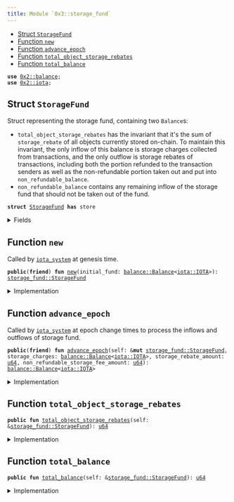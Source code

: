 ```yaml
---
title: Module `0x3::storage_fund`
---
```




-  [Struct `StorageFund`](#0x3_storage_fund_StorageFund)
-  [Function `new`](#0x3_storage_fund_new)
-  [Function `advance_epoch`](#0x3_storage_fund_advance_epoch)
-  [Function `total_object_storage_rebates`](#0x3_storage_fund_total_object_storage_rebates)
-  [Function `total_balance`](#0x3_storage_fund_total_balance)


<pre><code><b>use</b> <a href="../iota-framework/balance.md#0x2_balance">0x2::balance</a>;
<b>use</b> <a href="../iota-framework/iota.md#0x2_iota">0x2::iota</a>;
</code></pre>



<a name="0x3_storage_fund_StorageFund"></a>

## Struct `StorageFund`

Struct representing the storage fund, containing two <code>Balance</code>s:
- <code>total_object_storage_rebates</code> has the invariant that it's the sum of <code>storage_rebate</code> of
all objects currently stored on-chain. To maintain this invariant, the only inflow of this
balance is storage charges collected from transactions, and the only outflow is storage rebates
of transactions, including both the portion refunded to the transaction senders as well as
the non-refundable portion taken out and put into <code>non_refundable_balance</code>.
- <code>non_refundable_balance</code> contains any remaining inflow of the storage fund that should not
be taken out of the fund.


<pre><code><b>struct</b> <a href="storage_fund.md#0x3_storage_fund_StorageFund">StorageFund</a> <b>has</b> store
</code></pre>



<details>
<summary>Fields</summary>


<dl>
<dt>
<code>total_object_storage_rebates: <a href="../iota-framework/balance.md#0x2_balance_Balance">balance::Balance</a>&lt;<a href="../iota-framework/iota.md#0x2_iota_IOTA">iota::IOTA</a>&gt;</code>
</dt>
<dd>

</dd>
<dt>
<code>non_refundable_balance: <a href="../iota-framework/balance.md#0x2_balance_Balance">balance::Balance</a>&lt;<a href="../iota-framework/iota.md#0x2_iota_IOTA">iota::IOTA</a>&gt;</code>
</dt>
<dd>

</dd>
</dl>


</details>

<a name="0x3_storage_fund_new"></a>

## Function `new`

Called by <code><a href="iota_system.md#0x3_iota_system">iota_system</a></code> at genesis time.


<pre><code><b>public</b>(<b>friend</b>) <b>fun</b> <a href="storage_fund.md#0x3_storage_fund_new">new</a>(initial_fund: <a href="../iota-framework/balance.md#0x2_balance_Balance">balance::Balance</a>&lt;<a href="../iota-framework/iota.md#0x2_iota_IOTA">iota::IOTA</a>&gt;): <a href="storage_fund.md#0x3_storage_fund_StorageFund">storage_fund::StorageFund</a>
</code></pre>



<details>
<summary>Implementation</summary>


<pre><code><b>public</b>(package) <b>fun</b> <a href="storage_fund.md#0x3_storage_fund_new">new</a>(initial_fund: Balance&lt;IOTA&gt;) : <a href="storage_fund.md#0x3_storage_fund_StorageFund">StorageFund</a> {
    <a href="storage_fund.md#0x3_storage_fund_StorageFund">StorageFund</a> {
        // At the beginning there's no <a href="../iota-framework/object.md#0x2_object">object</a> in the storage yet
        total_object_storage_rebates: <a href="../iota-framework/balance.md#0x2_balance_zero">balance::zero</a>(),
        non_refundable_balance: initial_fund,
    }
}
</code></pre>



</details>

<a name="0x3_storage_fund_advance_epoch"></a>

## Function `advance_epoch`

Called by <code><a href="iota_system.md#0x3_iota_system">iota_system</a></code> at epoch change times to process the inflows and outflows of storage fund.


<pre><code><b>public</b>(<b>friend</b>) <b>fun</b> <a href="storage_fund.md#0x3_storage_fund_advance_epoch">advance_epoch</a>(self: &<b>mut</b> <a href="storage_fund.md#0x3_storage_fund_StorageFund">storage_fund::StorageFund</a>, storage_charges: <a href="../iota-framework/balance.md#0x2_balance_Balance">balance::Balance</a>&lt;<a href="../iota-framework/iota.md#0x2_iota_IOTA">iota::IOTA</a>&gt;, storage_rebate_amount: <a href="../move-stdlib/u64.md#0x1_u64">u64</a>, non_refundable_storage_fee_amount: <a href="../move-stdlib/u64.md#0x1_u64">u64</a>): <a href="../iota-framework/balance.md#0x2_balance_Balance">balance::Balance</a>&lt;<a href="../iota-framework/iota.md#0x2_iota_IOTA">iota::IOTA</a>&gt;
</code></pre>



<details>
<summary>Implementation</summary>


<pre><code><b>public</b>(package) <b>fun</b> <a href="storage_fund.md#0x3_storage_fund_advance_epoch">advance_epoch</a>(
    self: &<b>mut</b> <a href="storage_fund.md#0x3_storage_fund_StorageFund">StorageFund</a>,
    storage_charges: Balance&lt;IOTA&gt;,
    storage_rebate_amount: <a href="../move-stdlib/u64.md#0x1_u64">u64</a>,
    non_refundable_storage_fee_amount: <a href="../move-stdlib/u64.md#0x1_u64">u64</a>,
) : Balance&lt;IOTA&gt; {
    // The storage charges for the epoch come from the storage rebate of the new objects created
    // and the new storage rebates of the objects modified during the epoch so we put the charges
    // into `total_object_storage_rebates`.
    self.total_object_storage_rebates.join(storage_charges);

    // Split out the non-refundable portion of the storage rebate and put it into the non-refundable <a href="../iota-framework/balance.md#0x2_balance">balance</a>.
    <b>let</b> non_refundable_storage_fee = self.total_object_storage_rebates.split(non_refundable_storage_fee_amount);
    self.non_refundable_balance.join(non_refundable_storage_fee);

    // `storage_rebates` <b>include</b> the already refunded rebates of deleted objects and <b>old</b> rebates of modified objects and
    // should be taken out of the `total_object_storage_rebates`.
    <b>let</b> storage_rebate = self.total_object_storage_rebates.split(storage_rebate_amount);

    // The storage rebate <b>has</b> already been returned <b>to</b> individual transaction senders' gas coins
    // so we <b>return</b> the <a href="../iota-framework/balance.md#0x2_balance">balance</a> <b>to</b> be burnt at the very end of epoch change.
    storage_rebate
}
</code></pre>



</details>

<a name="0x3_storage_fund_total_object_storage_rebates"></a>

## Function `total_object_storage_rebates`



<pre><code><b>public</b> <b>fun</b> <a href="storage_fund.md#0x3_storage_fund_total_object_storage_rebates">total_object_storage_rebates</a>(self: &<a href="storage_fund.md#0x3_storage_fund_StorageFund">storage_fund::StorageFund</a>): <a href="../move-stdlib/u64.md#0x1_u64">u64</a>
</code></pre>



<details>
<summary>Implementation</summary>


<pre><code><b>public</b> <b>fun</b> <a href="storage_fund.md#0x3_storage_fund_total_object_storage_rebates">total_object_storage_rebates</a>(self: &<a href="storage_fund.md#0x3_storage_fund_StorageFund">StorageFund</a>): <a href="../move-stdlib/u64.md#0x1_u64">u64</a> {
    self.total_object_storage_rebates.value()
}
</code></pre>



</details>

<a name="0x3_storage_fund_total_balance"></a>

## Function `total_balance`



<pre><code><b>public</b> <b>fun</b> <a href="storage_fund.md#0x3_storage_fund_total_balance">total_balance</a>(self: &<a href="storage_fund.md#0x3_storage_fund_StorageFund">storage_fund::StorageFund</a>): <a href="../move-stdlib/u64.md#0x1_u64">u64</a>
</code></pre>



<details>
<summary>Implementation</summary>


<pre><code><b>public</b> <b>fun</b> <a href="storage_fund.md#0x3_storage_fund_total_balance">total_balance</a>(self: &<a href="storage_fund.md#0x3_storage_fund_StorageFund">StorageFund</a>): <a href="../move-stdlib/u64.md#0x1_u64">u64</a> {
    self.total_object_storage_rebates.value() + self.non_refundable_balance.value()
}
</code></pre>



</details>
